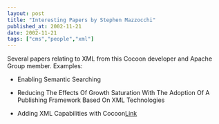 ```yaml
---
layout: post
title: "Interesting Papers by Stephen Mazzocchi"
published_at: 2002-11-21
date: 2002-11-21
tags: ["cms","people","xml"]
---
```


Several papers relating to XML from this Cocoon developer and Apache Group member. Examples:  

- Enabling Semantic Searching  

- Reducing The Effects Of Growth Saturation With The Adoption Of A Publishing Framework Based On XML Technologies  

- Adding XML Capabilities with Cocoon[Link](http://www.apache.org/~stefano/papers/)  